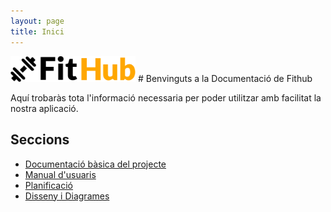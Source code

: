 ```yaml
---
layout: page
title: Inici
---
```

<img src="Diseny/logo_fithub_black_orange.png" alt="Logo de Fithub" width="200" />
# Benvinguts a la Documentació de Fithub 

Aquí trobaràs tota l'informació necessaria per poder utilitzar amb facilitat la nostra aplicació.

## Seccions

- [Documentació bàsica del projecte](README.md)
- [Manual d'usuaris](Manual_Usuaris/Manual%20d'usuaris.md)
- [Planificació](Planificació/Planificació.md)
- [Disseny i Diagrames](Diseny/README.md)
